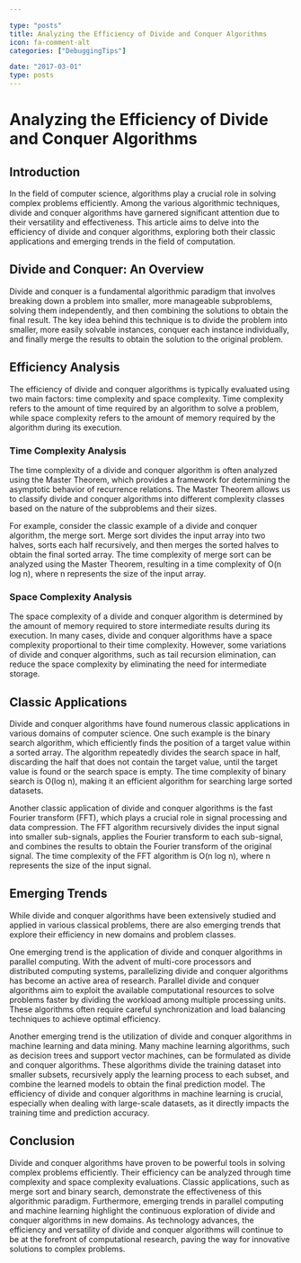 ```yaml
---

type: "posts"
title: Analyzing the Efficiency of Divide and Conquer Algorithms
icon: fa-comment-alt
categories: ["DebuggingTips"]

date: "2017-03-01"
type: posts
---
```





# Analyzing the Efficiency of Divide and Conquer Algorithms

## Introduction

In the field of computer science, algorithms play a crucial role in solving complex problems efficiently. Among the various algorithmic techniques, divide and conquer algorithms have garnered significant attention due to their versatility and effectiveness. This article aims to delve into the efficiency of divide and conquer algorithms, exploring both their classic applications and emerging trends in the field of computation.

## Divide and Conquer: An Overview

Divide and conquer is a fundamental algorithmic paradigm that involves breaking down a problem into smaller, more manageable subproblems, solving them independently, and then combining the solutions to obtain the final result. The key idea behind this technique is to divide the problem into smaller, more easily solvable instances, conquer each instance individually, and finally merge the results to obtain the solution to the original problem.

## Efficiency Analysis

The efficiency of divide and conquer algorithms is typically evaluated using two main factors: time complexity and space complexity. Time complexity refers to the amount of time required by an algorithm to solve a problem, while space complexity refers to the amount of memory required by the algorithm during its execution.

### Time Complexity Analysis

The time complexity of a divide and conquer algorithm is often analyzed using the Master Theorem, which provides a framework for determining the asymptotic behavior of recurrence relations. The Master Theorem allows us to classify divide and conquer algorithms into different complexity classes based on the nature of the subproblems and their sizes.

For example, consider the classic example of a divide and conquer algorithm, the merge sort. Merge sort divides the input array into two halves, sorts each half recursively, and then merges the sorted halves to obtain the final sorted array. The time complexity of merge sort can be analyzed using the Master Theorem, resulting in a time complexity of O(n log n), where n represents the size of the input array.

### Space Complexity Analysis

The space complexity of a divide and conquer algorithm is determined by the amount of memory required to store intermediate results during its execution. In many cases, divide and conquer algorithms have a space complexity proportional to their time complexity. However, some variations of divide and conquer algorithms, such as tail recursion elimination, can reduce the space complexity by eliminating the need for intermediate storage.

## Classic Applications

Divide and conquer algorithms have found numerous classic applications in various domains of computer science. One such example is the binary search algorithm, which efficiently finds the position of a target value within a sorted array. The algorithm repeatedly divides the search space in half, discarding the half that does not contain the target value, until the target value is found or the search space is empty. The time complexity of binary search is O(log n), making it an efficient algorithm for searching large sorted datasets.

Another classic application of divide and conquer algorithms is the fast Fourier transform (FFT), which plays a crucial role in signal processing and data compression. The FFT algorithm recursively divides the input signal into smaller sub-signals, applies the Fourier transform to each sub-signal, and combines the results to obtain the Fourier transform of the original signal. The time complexity of the FFT algorithm is O(n log n), where n represents the size of the input signal.

## Emerging Trends

While divide and conquer algorithms have been extensively studied and applied in various classical problems, there are also emerging trends that explore their efficiency in new domains and problem classes.

One emerging trend is the application of divide and conquer algorithms in parallel computing. With the advent of multi-core processors and distributed computing systems, parallelizing divide and conquer algorithms has become an active area of research. Parallel divide and conquer algorithms aim to exploit the available computational resources to solve problems faster by dividing the workload among multiple processing units. These algorithms often require careful synchronization and load balancing techniques to achieve optimal efficiency.

Another emerging trend is the utilization of divide and conquer algorithms in machine learning and data mining. Many machine learning algorithms, such as decision trees and support vector machines, can be formulated as divide and conquer algorithms. These algorithms divide the training dataset into smaller subsets, recursively apply the learning process to each subset, and combine the learned models to obtain the final prediction model. The efficiency of divide and conquer algorithms in machine learning is crucial, especially when dealing with large-scale datasets, as it directly impacts the training time and prediction accuracy.

## Conclusion

Divide and conquer algorithms have proven to be powerful tools in solving complex problems efficiently. Their efficiency can be analyzed through time complexity and space complexity evaluations. Classic applications, such as merge sort and binary search, demonstrate the effectiveness of this algorithmic paradigm. Furthermore, emerging trends in parallel computing and machine learning highlight the continuous exploration of divide and conquer algorithms in new domains. As technology advances, the efficiency and versatility of divide and conquer algorithms will continue to be at the forefront of computational research, paving the way for innovative solutions to complex problems.